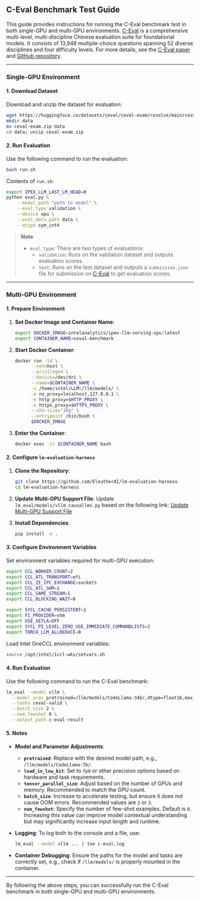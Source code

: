 ## C-Eval Benchmark Test Guide

This guide provides instructions for running the C-Eval benchmark test in both single-GPU and multi-GPU environments. [C-Eval](https://cevalbenchmark.com) is a comprehensive multi-level, multi-discipline Chinese evaluation suite for foundational models. It consists of 13,948 multiple-choice questions spanning 52 diverse disciplines and four difficulty levels. For more details, see the [C-Eval paper](https://arxiv.org/abs/2305.08322) and [GitHub repository](https://github.com/hkust-nlp/ceval).

---

### Single-GPU Environment

#### 1. Download Dataset

Download and unzip the dataset for evaluation:
```bash
wget https://huggingface.co/datasets/ceval/ceval-exam/resolve/main/ceval-exam.zip
mkdir data
mv ceval-exam.zip data
cd data; unzip ceval-exam.zip
```

#### 2. Run Evaluation

Use the following command to run the evaluation:
```bash
bash run.sh
```

Contents of `run.sh`:
```bash
export IPEX_LLM_LAST_LM_HEAD=0
python eval.py \
    --model_path "path to model" \
    --eval_type validation \
    --device xpu \
    --eval_data_path data \
    --qtype sym_int4
```

> **Note**
>
> - `eval_type`: There are two types of evaluations:
>   - `validation`: Runs on the validation dataset and outputs evaluation scores.
>   - `test`: Runs on the test dataset and outputs a `submission.json` file for submission on [C-Eval](https://cevalbenchmark.com) to get evaluation scores.

---

### Multi-GPU Environment

#### 1. Prepare Environment

1. **Set Docker Image and Container Name**:
   ```bash
   export DOCKER_IMAGE=intelanalytics/ipex-llm-serving-xpu:latest
   export CONTAINER_NAME=ceval-benchmark
   ```

2. **Start Docker Container**:
   ```bash
   docker run -td \
         --net=host \
         --privileged \
         --device=/dev/dri \
         --name=$CONTAINER_NAME \
         -v /home/intel/LLM:/llm/models/ \
         -e no_proxy=localhost,127.0.0.1 \
         -e http_proxy=$HTTP_PROXY \
         -e https_proxy=$HTTPS_PROXY \
         --shm-size="16g" \
         --entrypoint /bin/bash \
         $DOCKER_IMAGE
   ```

3. **Enter the Container**:
   ```bash
   docker exec -it $CONTAINER_NAME bash
   ```

#### 2. Configure `lm-evaluation-harness`

1. **Clone the Repository**:
   ```bash
   git clone https://github.com/EleutherAI/lm-evaluation-harness
   cd lm-evaluation-harness
   ```

2. **Update Multi-GPU Support File**:
   Update `lm_eval/models/vllm_causallms.py` based on the following link:
   [Update Multi-GPU Support File](https://github.com/EleutherAI/lm-evaluation-harness/compare/main...liu-shaojun:lm-evaluation-harness:multi-arc?expand=1)

3. **Install Dependencies**:
   ```bash
   pip install -e .
   ```

#### 3. Configure Environment Variables

Set environment variables required for multi-GPU execution:
```bash
export CCL_WORKER_COUNT=2
export CCL_ATL_TRANSPORT=ofi
export CCL_ZE_IPC_EXCHANGE=sockets
export CCL_ATL_SHM=1
export CCL_SAME_STREAM=1
export CCL_BLOCKING_WAIT=0

export SYCL_CACHE_PERSISTENT=1
export FI_PROVIDER=shm
export USE_XETLA=OFF
export SYCL_PI_LEVEL_ZERO_USE_IMMEDIATE_COMMANDLISTS=2
export TORCH_LLM_ALLREDUCE=0
```

Load Intel OneCCL environment variables:
```bash
source /opt/intel/1ccl-wks/setvars.sh
```

#### 4. Run Evaluation

Use the following command to run the C-Eval benchmark:
```bash
lm_eval --model vllm \
  --model_args pretrained=/llm/models/CodeLlama-34b/,dtype=float16,max_model_len=2048,device=xpu,load_in_low_bit=fp8,tensor_parallel_size=4,distributed_executor_backend="ray",gpu_memory_utilization=0.90,trust_remote_code=True \
  --tasks ceval-valid \
  --batch_size 2 \
  --num_fewshot 0 \
  --output_path c-eval-result
```

#### 5. Notes

- **Model and Parameter Adjustments**:
  - **`pretrained`**: Replace with the desired model path, e.g., `/llm/models/CodeLlama-7b/`.
  - **`load_in_low_bit`**: Set to `fp8` or other precision options based on hardware and task requirements.
  - **`tensor_parallel_size`**: Adjust based on the number of GPUs and memory. Recommended to match the GPU count.
  - **`batch_size`**: Increase to accelerate testing, but ensure it does not cause OOM errors. Recommended values are `2` or `3`.
  - **`num_fewshot`**: Specify the number of few-shot examples. Default is `0`. Increasing this value can improve model contextual understanding but may significantly increase input length and runtime.

- **Logging**:
  To log both to the console and a file, use:
  ```bash
  lm_eval --model vllm ... | tee c-eval.log
  ```

- **Container Debugging**:
  Ensure the paths for the model and tasks are correctly set, e.g., check if `/llm/models/` is properly mounted in the container.

---

By following the above steps, you can successfully run the C-Eval benchmark in both single-GPU and multi-GPU environments.

